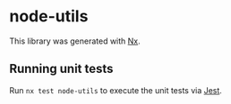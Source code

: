 # node-utils

This library was generated with [Nx](https://nx.dev).

## Running unit tests

Run `nx test node-utils` to execute the unit tests via [Jest](https://jestjs.io).
